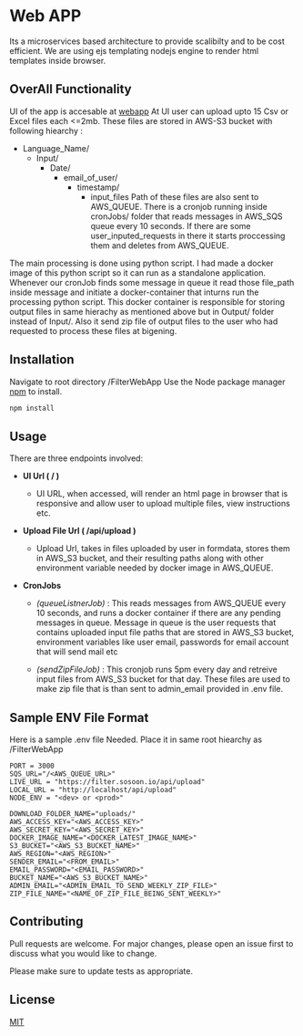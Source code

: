 # Web APP

Its a microservices based architecture to provide scalibilty and  to be cost efficient.
We are using ejs templating nodejs engine to render html templates
inside browser.

## OverAll Functionality
UI of the app is accesable at [webapp](https://localhost:80/)
At UI user can upload upto 15 Csv or Excel files each <=2mb.
These files are stored in AWS-S3 bucket with following hiearchy : 
- Language_Name/
    - Input/
        - Date/
            - email_of_user/
                - timestamp/
                    - input_files
Path of these files are also sent to AWS_QUEUE. 
There is a cronjob running inside cronJobs/ folder that reads messages in
AWS_SQS queue every 10 seconds. If there are some user_inputed_requests in there
it starts proccessing them and deletes from AWS_QUEUE.

The main processing is done using python script. I had made a docker image of this
python script so it can run as a standalone application. Whenever our cronJob finds some
message in queue it read those file_path inside message and initiate a docker-container
that inturns run the processing python script. This docker container is responsible for
storing output files in same hierachy as mentioned above but in Output/ folder instead of 
Input/. Also it send zip file of output files to the user who had requested to process these
files at bigening.

## Installation

Navigate to root directory /FilterWebApp
Use the Node package manager [npm](https://docs.npmjs.com/) to install.

```bash
npm install
```

## Usage

There are three endpoints involved:

- **UI Url ( / )**
  - UI URL, when accessed, will render an html page in browser that is responsive and allow user
  to upload multiple files, view instructions etc.

- **Upload File Url ( /api/upload )**
  - Upload Url, takes in files uploaded by user in formdata, stores them in AWS_S3 bucket, and their resulting paths along with other environment variable needed by docker image in AWS_QUEUE. 

- **CronJobs**
    - *(queueListnerJob)* : This reads messages from AWS_QUEUE every 10 seconds, and runs a docker container if there are any pending messages in queue. Message in queue is the user
    requests that contains uploaded input file paths that are stored in AWS_S3 bucket, environment variables like user email, passwords for email account that will send mail etc

    - *(sendZipFileJob)* : This cronjob runs 5pm every day and retreive input files from AWS_S3 bucket for that day. These files are used to make zip file that is than sent to admin_email
    provided in .env file.

## Sample ENV File Format

Here is a sample .env file Needed. Place it in same root hiearchy as /FilterWebApp

```dotenv
PORT = 3000
SQS_URL="/<AWS_QUEUE_URL>"
LIVE_URL = "https://filter.sosoon.io/api/upload"
LOCAL_URL = "http://localhost/api/upload"
NODE_ENV = "<dev> or <prod>"

DOWNLOAD_FOLDER_NAME="uploads/"
AWS_ACCESS_KEY="<AWS_ACCESS_KEY>"
AWS_SECRET_KEY="<AWS_SECRET_KEY>"
DOCKER_IMAGE_NAME="<DOCKER_LATEST_IMAGE_NAME>"
S3_BUCKET="<AWS_S3_BUCKET_NAME>"
AWS_REGION="<AWS_REGION>"
SENDER_EMAIL="<FROM_EMAIL>"
EMAIL_PASSWORD="<EMAIL_PASSWORD>"
BUCKET_NAME="<AWS_S3_BUCKET_NAME>"
ADMIN_EMAIL="<ADMIN_EMAIL_TO_SEND_WEEKLY_ZIP_FILE>"
ZIP_FILE_NAME="<NAME_OF_ZIP_FILE_BEING_SENT_WEEKLY>"
```

## Contributing

Pull requests are welcome. For major changes, please open an issue first
to discuss what you would like to change.

Please make sure to update tests as appropriate.

## License

[MIT](https://choosealicense.com/licenses/mit/)